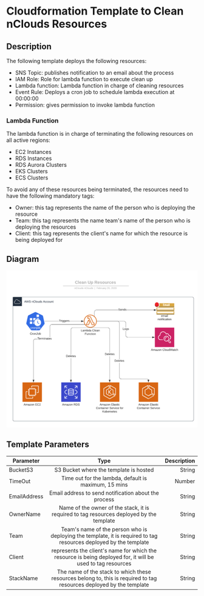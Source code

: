 # Cloudformation Template to Clean nClouds Resources

## Description
The following template deploys the following resources:

* SNS Topic: publishes notification to an email about the process
* IAM Role: Role for lambda function to execute clean up
* Lambda function: Lambda function in charge of cleaning resources
* Event Rule: Deploys a cron job to schedule lambda execution at 00:00:00
* Permission: gives permission to invoke lambda function

### Lambda Function
The lambda function is in charge of terminating the following resources on all active regions:

* EC2 Instances
* RDS Instances
* RDS Aurora Clusters
* EKS Clusters
* ECS Clusters

To avoid any of these resources being terminated, the resources need to have the following mandatory tags:
* Owner: this tag represents the name of the person who is deploying the resource
* Team: this tag represents the name team's name of the person who is deploying the resources
* Client: this tag represents the client's name for which the resource is being deployed for

## Diagram
<center>
    <img src="./Lambda/imgs/CleanUp-CF.png"/>
</center>

## Template Parameters
| Parameter        | Type           | Description  |
| ------------- |:-------------:| -----:|
| BucketS3      | S3 Bucket where the template is hosted | String |
| TimeOut     | Time out for the lambda, default is maximum, 15 mins      |   Number |
| EmailAddress | Email address to send notification about the process      |    String |
| OwnerName |  Name of the owner of the stack, it is required to tag resources deployed by the template   |    String |
| Team |  Team's name of the person who is deploying the template, it is required to tag resources deployed by the template    |    String |
| Client |  represents the client's name for which the resource is being deployed for, it will be used to tag resources  |    String |
| StackName |  The name of the stack to which these resources belong to, this is required to tag resources deployed by the template  |    String |
